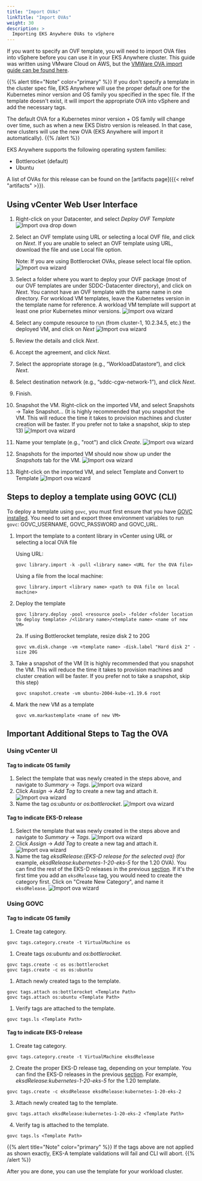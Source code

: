 ```yaml
---
title: "Import OVAs"
linkTitle: "Import OVAs"
weight: 30
description: >
  Importing EKS Anywhere OVAs to vSphere
---
```


If you want to specify an OVF template, you will need to import OVA files into vSphere before you can use it in your EKS Anywhere cluster.
This guide was written using VMware Cloud on AWS,
but the [VMWare OVA import guide can be found here](https://docs.vmware.com/en/VMware-vSphere/7.0/com.vmware.vsphere.vm_admin.doc/GUID-17BEDA21-43F6-41F4-8FB2-E01D275FE9B4.html).

{{% alert title="Note" color="primary" %}}
If you don't specify a template in the cluster spec file, EKS Anywhere will use the proper default one for the Kubernetes minor version and OS family you specified in the spec file.
If the template doesn't exist, it will import the appropriate OVA into vSphere and add the necessary tags.

The default OVA for a Kubernetes minor version + OS family will change over time, such as when a new EKS Distro version is released. In that case, new clusters will use the new OVA (EKS Anywhere will import it automatically).
{{% /alert %}}

EKS Anywhere supports the following operating system families:

* Bottlerocket (default)
* Ubuntu

A list of OVAs for this release can be found on the [artifacts page]({{< relref "artifacts" >}}).

## Using vCenter Web User Interface

1. Right-click on your Datacenter, and select *Deploy OVF Template*
   ![Import ova drop down](/images/ss1.jpg)
1. Select an OVF template using URL or selecting a local OVF file, and click on *Next*. If you are unable to select an
   OVF template using URL, download the file and use Local file option.
   
   Note: If you are using Bottlerocket OVAs, please select local file option.
   ![Import ova wizard](/images/ss2.jpg)
1. Select a folder where you want to deploy your OVF package (most of our OVF templates are under SDDC-Datacenter
   directory), and click on *Next*. You cannot have an OVF template with the same name in one directory. For workload
   VM templates, leave the Kubernetes version in the template name for reference. A workload VM template will
   support at least one prior Kubernetes minor versions.
   ![Import ova wizard](/images/ss3.jpg)
1. Select any compute resource to run (from cluster-1, 10.2.34.5, etc.) the deployed VM, and click on *Next*
   ![Import ova wizard](/images/ss4.jpg)
1. Review the details and click *Next*.
1. Accept the agreement, and click *Next*.
1. Select the appropriate storage (e.g., “WorkloadDatastore“), and click *Next*.
1. Select destination network (e.g., “sddc-cgw-network-1”), and click *Next*.
1. Finish. 
1. Snapshot the VM. Right-click on the imported VM, and select Snapshots -> Take Snapshot... 
   (It is highly recommended that you snapshot the VM. This will reduce the time it takes to provision
   machines and cluster creation will be faster. If you prefer not to take a snapshot, skip to step 13)
![Import ova wizard](/images/ss6.jpg)
1. Name your template (e.g., "root") and click *Create*.
![Import ova wizard](/images/ss7.jpg)
1. Snapshots for the imported VM should now show up under the *Snapshots* tab for the VM.
![Import ova wizard](/images/ss8.jpg)
1. Right-click on the imported VM, and select Template and Convert to Template
![Import ova wizard](/images/ss9.jpg)

## Steps to deploy a template using GOVC (CLI)

To deploy a template using `govc`, you must first ensure that you have
[GOVC installed](https://github.com/vmware/govmomi/blob/master/govc/README.md). You need to set and export three
environment variables to run `govc`: GOVC_USERNAME, GOVC_PASSWORD and GOVC_URL.

1. Import the template to a content library in vCenter using URL or selecting a local OVA file

    Using URL:

    ```
    govc library.import -k -pull <library name> <URL for the OVA file>
    ```
    
    Using a file from the local machine:

    ```
    govc library.import <library name> <path to OVA file on local machine>
    ```

2. Deploy the template

    ```
    govc library.deploy -pool <resource pool> -folder <folder location to deploy template> /<library name>/<template name> <name of new VM>
    ```
   2a. If using Bottlerocket template, resize disk 2 to 20G
   ```
   govc vm.disk.change -vm <template name> -disk.label "Hard disk 2" -size 20G
   ```

3. Take a snapshot of the VM (It is highly recommended that you snapshot the VM. This will reduce the time it takes to provision machines
   and cluster creation will be faster. If you prefer not to take a snapshot, skip this step)

    ```
    govc snapshot.create -vm ubuntu-2004-kube-v1.19.6 root
    ```

4. Mark the new VM as a template

    ```
    govc vm.markastemplate <name of new VM>
    ```

## Important Additional Steps to Tag the OVA

### Using vCenter UI

#### Tag to indicate OS family

1. Select the template that was newly created in the steps above, and navigate to *Summary* -> *Tags*.
   ![Import ova wizard](/images/ss10.jpg)
1. Click *Assign* -> *Add Tag* to create a new tag and attach it.
   ![Import ova wizard](/images/ss11.jpg)
1. Name the tag *os:ubuntu* or *os:bottlerocket*.
   ![Import ova wizard](/images/ss12.jpg)

#### Tag to indicate EKS-D release
1. Select the template that was newly created in the steps above and navigate to *Summary* -> *Tags*.
   ![Import ova wizard](/images/ss10.jpg)
1. Click *Assign* -> *Add Tag* to create a new tag and attach it.
   ![Import ova wizard](/images/ss11.jpg)
1. Name the tag *eksdRelease:{EKS-D release for the selected ova}* (for example, *eksdRelease:kubernetes-1-20-eks-5* for the 1.20 OVA). You can find the rest of the EKS-D releases in the previous [section](#import-an-ovaovf-template-to-vsphere). If it's the first time you add an `eksdRelease` tag, you would need to create the category first. Click on "Create New Category", and name it `eksdRelease`.
   ![Import ova wizard](/images/ss13.png)

### Using GOVC

#### Tag to indicate OS family

1. Create tag category.

```
govc tags.category.create -t VirtualMachine os
```
1. Create tags *os:ubuntu* and *os:bottlerocket*.

```
govc tags.create -c os os:bottlerocket
govc tags.create -c os os:ubuntu
```
1. Attach newly created tags to the template.

```
govc tags.attach os:bottlerocket <Template Path>
govc tags.attach os:ubuntu <Template Path>
```
1. Verify tags are attached to the template.

```
govc tags.ls <Template Path> 
```

#### Tag to indicate EKS-D release
1. Create tag category.
```
govc tags.category.create -t VirtualMachine eksdRelease
```
2. Create the proper EKS-D release tag, depending on your template. You can find the EKS-D releases in the previous [section](#import-an-ovaovf-template-to-vsphere). For example, *eksdRelease:kubernetes-1-20-eks-5* for the 1.20 template.
```
govc tags.create -c eksdRelease eksdRelease:kubernetes-1-20-eks-2
```
3. Attach newly created tag to the template.
```
govc tags.attach eksdRelease:kubernetes-1-20-eks-2 <Template Path>
```
4. Verify tag is attached to the template.

```
govc tags.ls <Template Path> 
```
{{% alert title="Note" color="primary" %}}
If the tags above are not applied as shown exactly, EKS-A template validations will fail and CLI will abort.
{{% /alert %}}

After you are done, you can use the template for your workload cluster.
